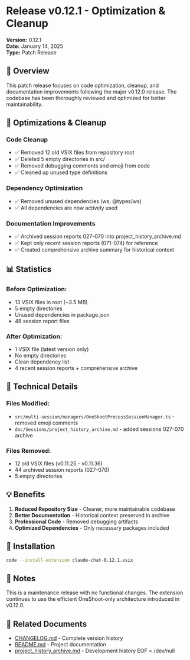 # Release v0.12.1 - Optimization & Cleanup

**Version:** 0.12.1  
**Date:** January 14, 2025  
**Type:** Patch Release

## 🎯 Overview

This patch release focuses on code optimization, cleanup, and documentation improvements following the major v0.12.0 release. The codebase has been thoroughly reviewed and optimized for better maintainability.

## 🧹 Optimizations & Cleanup

### Code Cleanup
- ✅ Removed 12 old VSIX files from repository root
- ✅ Deleted 5 empty directories in src/
- ✅ Removed debugging comments and emoji from code
- ✅ Cleaned up unused type definitions

### Dependency Optimization
- ✅ Removed unused dependencies (ws, @types/ws)
- ✅ All dependencies are now actively used

### Documentation Improvements
- ✅ Archived session reports 027-070 into project_history_archive.md
- ✅ Kept only recent session reports (071-074) for reference
- ✅ Created comprehensive archive summary for historical context

## 📊 Statistics

### Before Optimization:
- 13 VSIX files in root (~3.5 MB)
- 5 empty directories
- Unused dependencies in package.json
- 48 session report files

### After Optimization:
- 1 VSIX file (latest version only)
- No empty directories
- Clean dependency list
- 4 recent session reports + comprehensive archive

## 🔧 Technical Details

### Files Modified:
- `src/multi-session/managers/OneShootProcessSessionManager.ts` - removed emoji comments
- `doc/Sessions/project_history_archive.md` - added sessions 027-070 archive

### Files Removed:
- 12 old VSIX files (v0.11.25 - v0.11.36)
- 44 archived session reports (027-070)
- 5 empty directories

## 💡 Benefits

1. **Reduced Repository Size** - Cleaner, more maintainable codebase
2. **Better Documentation** - Historical context preserved in archive
3. **Professional Code** - Removed debugging artifacts
4. **Optimized Dependencies** - Only necessary packages included

## 🚀 Installation

```bash
code --install-extension claude-chat-0.12.1.vsix
```

## 📝 Notes

This is a maintenance release with no functional changes. The extension continues to use the efficient OneShoot-only architecture introduced in v0.12.0.

## 🔗 Related Documents

- [CHANGELOG.md](../CHANGELOG.md) - Complete version history
- [README.md](../README.md) - Project documentation
- [project_history_archive.md](../doc/Sessions/project_history_archive.md) - Development history
EOF < /dev/null
